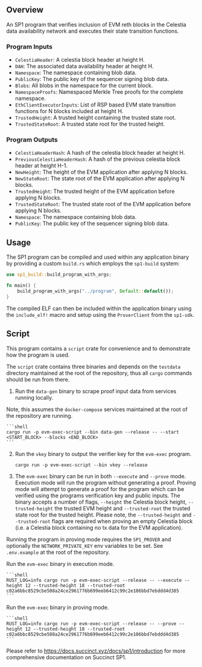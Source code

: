 ## Overview

An SP1 program that verifies inclusion of EVM reth blocks in the Celestia data availability network 
and executes their state transition functions.

### Program Inputs

- `CelestiaHeader`: A celestia block header at height H.
- `DAH`: The associated data availability header at height H.
- `Namespace`: The namespace containing blob data.
- `PublicKey`: The public key of the sequencer signing blob data.
- `Blobs`: All blobs in the namespace for the current block.
- `NamespaceProofs`: Namespaced Merkle Tree proofs for the complete namespace.
- `EthClientExecutorInputs`: List of RSP based EVM state transition functions for N blocks included at height H.
- `TrustedHeight`: A trusted height containing the trusted state root.
- `TrustedStateRoot`: A trusted state root for the trusted height.

### Program Outputs

- `CelestiaHeaderHash`: A hash of the celestia block header at height H.
- `PreviousCelestiaHeaderHash`: A hash of the previous celestia block header at height H-1.
- `NewHeight`: The height of the EVM application after applying N blocks.
- `NewStateRoot`: The state root of the EVM application after applying N blocks.
- `TrustedHeight`: The trusted height of the EVM application before applying N blocks.
- `TrustedStateRoot`: The trusted state root of the EVM application before applying N blocks.
- `Namespace`: The namespace containing blob data.
- `PublicKey`: The public key of the sequencer signing blob data.

## Usage

The SP1 program can be compiled and used within any application binary by providing a custom `build.rs` which employs the `sp1-build` system:

```rust
use sp1_build::build_program_with_args;

fn main() {
    build_program_with_args("../program", Default::default());
}
```

The compiled ELF can then be included within the application binary using the `include_elf!` macro and setup using the `ProverClient` from the `sp1-sdk`. 

## Script 

This program contains a `script` crate for convenience and to demonstrate how the program is used.

The `script` crate contains three binaries and depends on the `testdata` directory maintained at the root of the repository, thus all `cargo` commands should be run from there.

1. Run the `data-gen` binary to scrape proof input data from services running locally.

Note, this assumes the `docker-compose` services maintained at the root of the repository are running.

    ```shell
    cargo run -p evm-exec-script --bin data-gen --release -- --start <START_BLOCK> --blocks <END_BLOCK>
    ```

2. Run the `vkey` binary to output the verifier key for the `evm-exec` program.

    ```shell
    cargo run -p evm-exec-script --bin vkey --release
    ```

3. The `evm-exec` binary can be run in both `--execute` and `--prove` mode. Execution mode will run the program without generating a proof.
Proving mode will attempt to generate a proof for the program which can be verified using the programs verification key and public inputs.
The binary accepts a number of flags, `--height` the Celestia block height, `--trusted-height` the trusted EVM height and `--trusted-root` 
the trusted state root for the trusted height. Please note, the `--trusted-height` and `--trusted-root` flags are required when proving an 
empty Celestia block (i.e. a Celestia block containing no tx data for the EVM application).

Running the program in proving mode requires the `SP1_PROVER` and optionally the `NETWORK_PRIVATE_KEY` env variables to be set.
See `.env.example` at the root of the repository.

Run the `evm-exec` binary in execution mode.

    ```shell
    RUST_LOG=info cargo run -p evm-exec-script --release -- --execute --height 12 --trusted-height 18 --trusted-root c02a6bbc8529cbe508a24ce2961776b699eeb6412c99c2e106bbd7ebddd4d385
    ```

Run the `evm-exec` binary in proving mode.

    ```shell
    RUST_LOG=info cargo run -p evm-exec-script --release -- --prove --height 12 --trusted-height 18 --trusted-root c02a6bbc8529cbe508a24ce2961776b699eeb6412c99c2e106bbd7ebddd4d385
    ```

Please refer to https://docs.succinct.xyz/docs/sp1/introduction for more comprehensive documentation on Succinct SP1.
